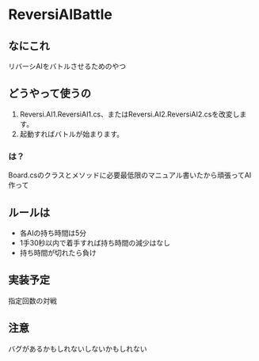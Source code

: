 ReversiAIBattle
===============

## なにこれ
リバーシAIをバトルさせるためのやつ

## どうやって使うの
1. Reversi.AI1.ReversiAI1.cs、またはReversi.AI2.ReversiAI2.csを改変します。
2. 起動すればバトルが始まります。

### は？
Board.csのクラスとメソッドに必要最低限のマニュアル書いたから頑張ってAI作って

## ルールは
* 各AIの持ち時間は5分
* 1手30秒以内で着手すれば持ち時間の減少はなし
* 持ち時間が切れたら負け

## 実装予定
指定回数の対戦

## 注意
バグがあるかもしれないしないかもしれない
